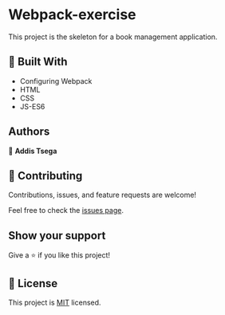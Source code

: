 # Webpack-exercise

This project is the skeleton for a book management application.

## 🧰 Built With

- Configuring Webpack
- HTML
- CSS
- JS-ES6

## Authors

👤 **Addis Tsega**

## 🤝 Contributing

Contributions, issues, and feature requests are welcome!

Feel free to check the [issues page](../../issues/).

## Show your support

Give a ⭐️ if you like this project!

## 📝 License

This project is [MIT](./MIT.md) licensed.
